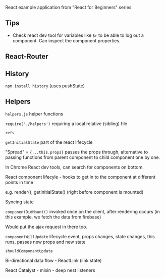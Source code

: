 React example application from "React for Beginners" series

## Tips

 * Check react dev tool for variables like `$r` to be able to log out a component. Can inspect the component properties.


## React-Router

## History

`npm install history` (uses pushState)

## Helpers

`helpers.js` helper functions

`require('./helpers')` requiring a local relative (sibling) file

`refs`

`getInitialState` part of the react lifecycle

"Spread" = `{...this.props}` passes the props through, alternative to passing functions from parent component to child component one by one.

In Chrome React dev tools, can search for components on bottom.

React component lifecyle - hooks to get in to the component at different points in time

e.g. render(), getInitialState() (right before component is mounted)

Syncing state

`componentDidMount()` invoked once on the client, after rendering occurs (in this example, we fetch the data from firebase)

Would put the ajax request in there too.

`componentWillUpdate` lifecycle event, props changes, state changes, this runs, passes new props and new state

`shouldComponentUpdate`

Bi-directional data flow - ReactLink (link state)

React Catalyst - mixin - deep nest listeners


